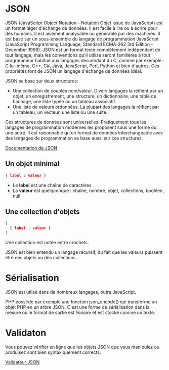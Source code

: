 # JSON

JSON (JavaScript Object Notation – Notation Objet issue de JavaScript) est un format léger d'échange de données. Il est facile à lire ou à écrire pour des humains. Il est aisément analysable ou générable par des machines. Il est basé sur un sous-ensemble du langage de programmation JavaScript (JavaScript Programming Language, Standard ECMA-262 3rd Edition - December 1999). JSON est un format texte complètement indépendant de tout langage, mais les conventions qu'il utilise seront familières à tout programmeur habitué aux langages descendant du C, comme par exemple : C lui-même, C++, C#, Java, JavaScript, Perl, Python et bien d'autres. Ces propriétés font de JSON un langage d'échange de données idéal.

JSON se base sur deux structures:

* Une collection de couples nom/valeur. Divers langages la réifient par un objet, un enregistrement, une structure, un dictionnaire, une table de hachage, une liste typée ou un tableau associatif.
* Une liste de valeurs ordonnées. La plupart des langages la réifient par un tableau, un vecteur, une liste ou une suite.

Ces structures de données sont universelles. Pratiquement tous les langages de programmation modernes les proposent sous une forme ou une autre. Il est raisonnable qu'un format de données interchangeable avec des langages de programmation se base aussi sur ces structures.

[Documentation de JSON](http://www.json.org/json-fr.html)

## Un objet minimal

```json
{ label : valeur }
```

* Le __label__ est une chaîne de caractères
* La __valeur__ est quelqconque : chaîne, nombre, objet, collections, booléen, null

## Une collection d'objets

```json
[
  { label : valeur }
]
```

Une collection est notée entre crochets.

JSON est bien entendu un langage récursif, du fait que les valeurs puissent être des objets ou des collections.

# Sérialisation

JSON est utiisé dans de nombreux langages, outre JavaScript.

PHP possède par exemple une fonction json_encode() qui transforme un objet PHP en un arbre JSON. C'est une forme de sérialisation dans la mesure où le format de sortie est _linéaire_ et est stocké comme un texte.

# Validaton

Vous pouvez vérifier en ligne que les objets JSON que vous manipulez ou produisez sont bien syntaxiquement corrects.

[Validateur JSON](http://jslint.com)